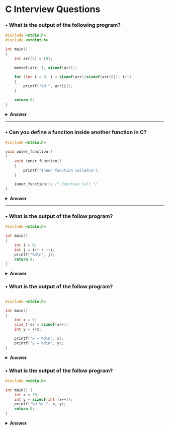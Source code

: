 # C Interview Questions

### • What is the output of the following program?

```c
#include <stdio.h>
#include <stdint.h>

int main()
{
    int arr[5] = {0};

    memset(arr, 1, sizeof(arr));

    for (int i = 0; i < sizeof(arr)/sizeof(arr[0]); i++)
    {
        printf("%d ", arr[i]);
    }

    return 0;
}
```

<details> <summary><b>Answer</b></summary>

The output of the program is `16843009 16843009 16843009 16843009 16843009`.

**Explanation:** The `memset` function sets each byte of the array `arr` to the value `1`. Since `int32_t` is a 4-byte type, each element of the array will have all its bytes set to `1`:

```c
0x01010101 in hexadecimal (4 bytes)
```

When this value is interpreted as an integer, it is equal to `16843009` in decimal.

</details>

---

### • Can you define a function inside another function in C?

```c
#include <stdio.h>

void outer_function()
{
    void inner_function()
    {
        printf("Inner function called\n");
    }

    inner_function(); /* Function call */
}
```

<details> <summary><b>Answer</b></summary>

- **Standard C** does not allow nested function definitions.

- However, you can declare a function inside a function, but this is not the same as defining it. A declaration simply tells the compiler about the function's existence and signature, while the actual definition must occur at file scope.

```c
#include <stdio.h>

void outer_function()
{
    void inner_function(); /* Function declaration */

    inner_function(); /* Function call */
}

void inner_function()
{
    printf("Inner function called\n");
}

int main()
{
    outer_function();
    return 0;
}
```

**- GCC Language Extension:** GCC provides a language extension that supports nested functions. These functions are nonstandard, meaning they are not portable and are entirely compiler-dependent.

```c
#include <stdio.h>

void outer_function()
{
    void inner_function()
    {
        printf("Inner function called\n");
    }

    inner_function(); /* Function call */
}

int main()
{
    outer_function();
    return 0;
}
```

</details>

---

### • What is the output of the follow program?

```c
#include <stdio.h>

int main()
{
    int i = 0;
    int j = i++ + ++i;
    printf("%d\n", j);
    return 0;
}
```

<details> <summary><b>Answer</b></summary>

The output of the program is undefined behavior.

1. **Order of evaluation:**
    - In the statement `int j = i++ + ++i;`, there is no sequence point between `i++` and `++i`.
    - The order in which `i++` (post-increment) and `++i` (pre-increment) are evaluated is unspecified.
    - This leads to a conflict because `i` is being modified more than once without an intervening sequence point.
    - See: [C Operator Precedence](https://en.cppreference.com/w/c/language/operator_precedence)
    - See: [Order of evaluation](https://en.cppreference.com/w/c/language/eval_order)
2. **Undefined behavior:**
    - Modifying the same variable (`i`) multiple times without a sequence point (or a clear order of evaluation) causes undefined behavior in C.
    - The compiler may generate different results depending on how it evaluates the expression.
    - See: [Undefined Behavior in C](https://en.cppreference.com/w/c/language/behavior)

</details>

### • What is the output of the follow program?

```c

#include <stdio.h>

int main()
{
    int x = 5;
    size_t sz = sizeof(x++);
    int y = ++x;

    printf("x = %d\n", x);
    printf("y = %d\n", y);
}

```

<details> <summary><b>Answer</b></summary>

The program behaves as follows:

1. `int x = 5;` initializes `x` to 5.
2. `size_t sz = sizeof(x++);` evaluates the size of `x` without incrementing it because `sizeof` does not evaluate its operand. `x` remains 5, and `sz` holds the size of `x` (typically 4 bytes).
3. `int y = ++x;` increments `x` to 6 before assigning it to `y`. So, both `x` and `y` become 6.
4. The program prints: x = 6 y = 6

### Key Points:
- The sizeof operator yields the size (in bytes) of its operand, which may be an expression or the parenthesized name of a type. The size is determined from the type of the operand. The result is an integer. If the type of the operand is a variable length array type, the operand is evaluated; otherwise, the operand is not evaluated and the result is an integer constant, so  `sizeof(x++)` does not increment `x`.

</details>

### • What is the output of the follow program?

```c
#include <stdio.h>

int main() {
    int x = 10;
    int y = sizeof(int [x++]);
    printf("%d %d ", x, y);
    return 0;
}
```

<details> <summary><b>Answer</b></summary>
    
The program behaves as follows:

1. `int x = 10;` initializes `x` to10.
2. `int y = sizeof(int [x++]);` The memory occupied by an int[10] array is the product of the number of elements and the value of sizeof(int). (Note: The value of sizeof(int) may vary depending on the platform. However, in common systems, it is considered to be 4 bytes.)
3.  `int y = sizeof(int [x++]);` Normally, the operand of the sizeof operator is not evaluated (it does not have any side effects), but note that when dealing with VLA types, the expression determining the array's size (in this case, `x++`) is evaluated to compute the array's size.
4. The program prints: x = 11 y = 40

</details>
